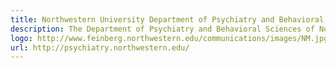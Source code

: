 ```yaml
---
title: Northwestern University Department of Psychiatry and Behavioral Sciences
description: The Department of Psychiatry and Behavioral Sciences of Northwestern University Feinberg School of Medicine offers a wide array of exceptional educational and research programs aimed at teaching future generations of psychiatrists and psychologists; improving the diagnosis and treatment of patients with psychiatric disorders; and advancing our understanding of the biopsychosocial origins of these disorders.
logo: http://www.feinberg.northwestern.edu/communications/images/NM.jpg
url: http://psychiatry.northwestern.edu/
---
```


